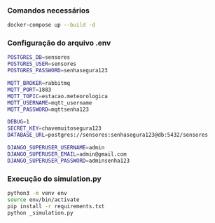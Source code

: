 ### Comandos necessários

```bash
docker-compose up --build -d
```

### Configuração do arquivo .env

```sh
POSTGRES_DB=sensores
POSTGRES_USER=sensores
POSTGRES_PASSWORD=senhasegura123

MQTT_BROKER=rabbitmq
MQTT_PORT=1883
MQTT_TOPIC=estacao.meteorologica
MQTT_USERNAME=mqtt_username
MQTT_PASSWORD=mqttsenha123

DEBUG=1
SECRET_KEY=chavemuitosegura123
DATABASE_URL=postgres://sensores:senhasegura123@db:5432/sensores

DJANGO_SUPERUSER_USERNAME=admin
DJANGO_SUPERUSER_EMAIL=admin@gmail.com
DJANGO_SUPERUSER_PASSWORD=adminsenha123
```

### Execução do simulation.py

```bash
python3 -m venv env
source env/bin/activate
pip install -r requirements.txt
python _simulation.py
```